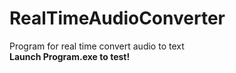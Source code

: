 # RealTimeAudioConverter
Program for real time convert audio to text  
**Launch Program.exe to test!**
